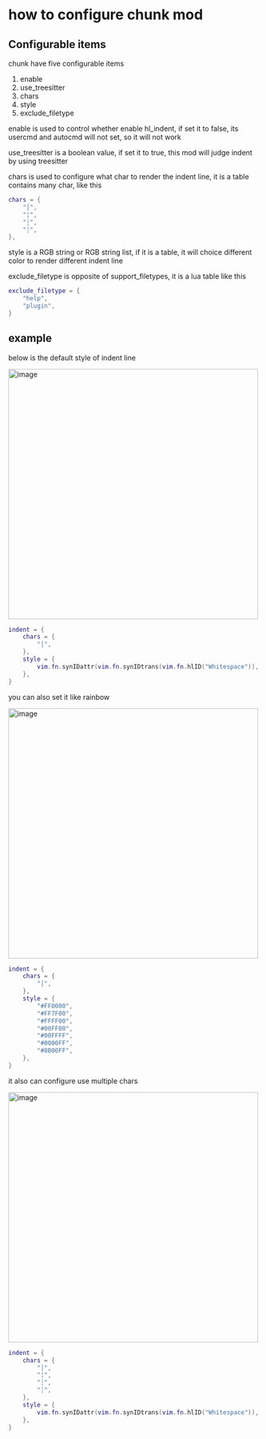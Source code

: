 # how to configure chunk mod

## Configurable items

chunk have five configurable items

1. enable
2. use_treesitter
3. chars
4. style
5. exclude_filetype

enable is used to control whether enable hl_indent, if set it to false, its usercmd and autocmd will not set, so it will not work

use_treesitter is a boolean value, if set it to true, this mod will judge indent by using treesitter

chars is used to configure what char to render the indent line, it is a table contains many char, like this

```lua
chars = {
    "│",
    "¦",
    "┆",
    "┊",
},
```

style is a RGB string or RGB string list, if it is a table, it will choice different color to render different indent line

exclude_filetype is opposite of support_filetypes, it is a lua table like this

```lua
exclude_filetype = {
    "help",
    "plugin",
}
```

## example

below is the default style of indent line

<img width="500" alt="image" src="https://raw.githubusercontent.com/shellRaining/img/main/2302/23_hlchunk1.png">

```lua
indent = {
    chars = {
        "│",
    },
    style = {
        vim.fn.synIDattr(vim.fn.synIDtrans(vim.fn.hlID("Whitespace")), "fg", "gui"),
    },
}
```

you can also set it like rainbow

<img width="500" alt="image" src="https://raw.githubusercontent.com/shellRaining/img/main/2302/23_hlchunk2.png">

```lua
indent = {
    chars = {
        "│",
    },
    style = {
        "#FF0000",
        "#FF7F00",
        "#FFFF00",
        "#00FF00",
        "#00FFFF",
        "#0000FF",
        "#8B00FF",
    },
}
```

it also can configure use multiple chars

<img width="500" alt="image" src="https://raw.githubusercontent.com/shellRaining/img/main/2303/01_hlchunk5.png">

```lua
indent = {
    chars = {
        "│",
        "¦",
        "┆",
        "┊",
    },
    style = {
        vim.fn.synIDattr(vim.fn.synIDtrans(vim.fn.hlID("Whitespace")), "fg", "gui"),
    },
}
```
